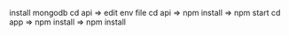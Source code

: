 install mongodb
cd api => edit env file
cd api => npm install => npm start
cd app => npm install => npm install

